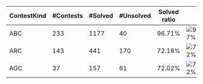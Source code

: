 | ContestKind | #Contests | #Solved | #Unsolved | Solved ratio | |
| - | - | - | - | - | - |
| ABC | 233 | 1177 | 40 | 96.71% | ![97%](https://progress-bar.dev/97?title=Solved) |
| ARC | 143 | 441 | 170 | 72.18% | ![72%](https://progress-bar.dev/72?title=Solved) |
| AGC | 37 | 157 | 61 | 72.02% | ![72%](https://progress-bar.dev/72?title=Solved) |
